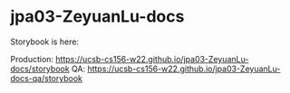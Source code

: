 # jpa03-ZeyuanLu-docs
Storybook is here:

Production: https://ucsb-cs156-w22.github.io/jpa03-ZeyuanLu-docs/storybook 
QA: https://ucsb-cs156-w22.github.io/jpa03-ZeyuanLu-docs-qa/storybook
